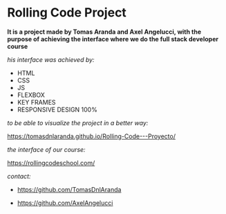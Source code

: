 # Rolling Code Project
**It is a project made by Tomas Aranda and Axel Angelucci, with the purpose of achieving the interface where we do the full stack developer course**

_his interface was achieved by:_

- HTML
- CSS
- JS
- FLEXBOX
- KEY FRAMES
- RESPONSIVE DESIGN 100%
 
_to be able to visualize the project in a better way:_

https://tomasdnlaranda.github.io/Rolling-Code---Proyecto/

_the interface of our course:_

https://rollingcodeschool.com/

_contact:_

- https://github.com/TomasDnlAranda

- https://github.com/AxelAngelucci
